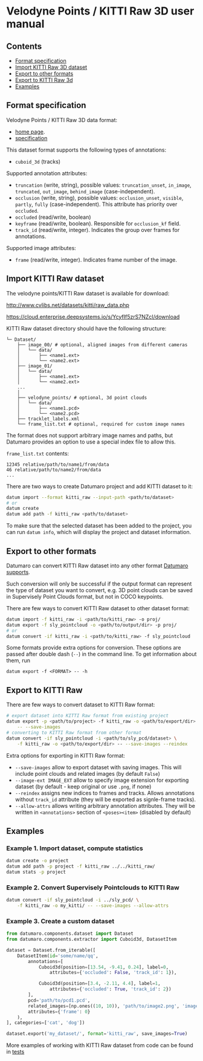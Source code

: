 # Velodyne Points / KITTI Raw 3D user manual

## Contents

- [Format specification](#format-specification)
- [Import KITTI Raw 3D dataset](#import-kitti-raw-dataset)
- [Export to other formats](#export-to-other-formats)
- [Export to KITTI Raw 3d](#export-to-kitti-raw)
- [Examples](#examples)

## Format specification

Velodyne Points / KITTI Raw 3D data format:
- [home page](http://www.cvlibs.net/datasets/kitti/raw_data.php).
- [specification](https://s3.eu-central-1.amazonaws.com/avg-kitti/devkit_raw_data.zip)

This dataset format supports the following types of annotations:
- `cuboid_3d` (tracks)

Supported annotation attributes:
- `truncation` (write, string), possible values: `truncation_unset`,
  `in_image`, `truncated`, `out_image`, `behind_image` (case-independent).
- `occlusion` (write, string), possible values: `occlusion_unset`, `visible`,
  `partly`, `fully` (case-independent). This attribute has priority
  over `occluded`.
- `occluded` (read/write, boolean)
- `keyframe` (read/write, boolean). Responsible for `occlusion_kf` field.
- `track_id` (read/write, integer). Indicates the group over frames for
  annotations.

Supported image attributes:
- `frame` (read/write, integer). Indicates frame number of the image.

## Import KITTI Raw dataset

The velodyne points/KITTI Raw dataset is available for download:

<http://www.cvlibs.net/datasets/kitti/raw_data.php>

<https://cloud.enterprise.deepsystems.io/s/YcyfIf5zrS7NZcI/download>

KITTI Raw dataset directory should have the following structure:

<!--lint disable fenced-code-flag-->
```
└─ Dataset/
    ├── image_00/ # optional, aligned images from different cameras
    │   └── data/
    │       ├── <name1.ext>
    │       └── <name2.ext>
    ├── image_01/
    │   └── data/
    │       ├── <name1.ext>
    │       └── <name2.ext>
    ...
    │
    ├── velodyne_points/ # optional, 3d point clouds
    │   └── data/
    │       ├── <name1.pcd>
    │       └── <name2.pcd>
    ├── tracklet_labels.xml
    └── frame_list.txt # optional, required for custom image names

```

The format does not support arbitrary image names and paths, but Datumaro
provides an option to use a special index file to allow this.

`frame_list.txt` contents:
```
12345 relative/path/to/name1/from/data
46 relative/path/to/name2/from/data
...
```

There are two ways to create Datumaro project and add KITTI dataset to it:

```bash
datum import --format kitti_raw --input-path <path/to/dataset>
# or
datum create
datum add path -f kitti_raw <path/to/dataset>
```

To make sure that the selected dataset has been added to the project,
you can run `datum info`, which will display the project and dataset
information.

## Export to other formats

Datumaro can convert KITTI Raw dataset into any other
format [Datumaro supports](../user_manual.md#supported-formats).

Such conversion will only be successful if the output
format can represent the type of dataset you want to convert,
e.g. 3D point clouds can be saved in Supervisely Point Clouds format,
but not in COCO keypoints.

There are few ways to convert KITTI Raw dataset to other dataset format:

``` bash
datum import -f kitti_raw -i <path/to/kitti_raw> -o proj/
datum export -f sly_pointcloud -o <path/to/output/dir> -p proj/
# or
datum convert -if kitti_raw -i <path/to/kitti_raw> -f sly_pointcloud
```

Some formats provide extra options for conversion.
These options are passed after double dash (`--`) in the command line.
To get information about them, run

`datum export -f <FORMAT> -- -h`

## Export to KITTI Raw

There are few ways to convert dataset to KITTI Raw format:

``` bash
# export dataset into KITTI Raw format from existing project
datum export -p <path/to/project> -f kitti_raw -o <path/to/export/dir> \
    -- --save-images
# converting to KITTI Raw format from other format
datum convert -if sly_pointcloud -i <path/to/sly_pcd/dataset> \
    -f kitti_raw -o <path/to/export/dir> -- --save-images --reindex
```

Extra options for exporting in KITTI Raw format:

- `--save-images` allow to export dataset with saving images. This will
  include point clouds and related images (by default `False`)
- `--image-ext IMAGE_EXT` allow to specify image extension
  for exporting dataset (by default - keep original or use `.png`, if none)
- `--reindex` assigns new indices to frames and tracks. Allows annotations
  without `track_id` attribute (they will be exported as signle-frame tracks).
- `--allow-attrs` allows writing arbitrary annotation attributes. They will
  be written in `<annotations>` section of `<poses><item>`
  (disabled by default)

## Examples

### Example 1. Import dataset, compute statistics

```bash
datum create -o project
datum add path -p project -f kitti_raw ../../kitti_raw/
datum stats -p project
```

### Example 2. Convert Supervisely Pointclouds to KITTI Raw

``` bash
datum convert -if sly_pointcloud -i ../sly_pcd/ \
    -f kitti_raw -o my_kitti/ -- --save-images --allow-attrs
```

### Example 3. Create a custom dataset

``` python
from datumaro.components.dataset import Dataset
from datumaro.components.extractor import Cuboid3d, DatasetItem

dataset = Dataset.from_iterable([
    DatasetItem(id='some/name/qq',
        annotations=[
            Cuboid3d(position=[13.54, -9.41, 0.24], label=0,
                attributes={'occluded': False, 'track_id': 1}),

            Cuboid3d(position=[3.4, -2.11, 4.4], label=1,
                attributes={'occluded': True, 'track_id': 2})
        ],
        pcd='path/to/pcd1.pcd',
        related_images=[np.ones((10, 10)), 'path/to/image2.png', 'image3.jpg'],
        attributes={'frame': 0}
    ),
], categories=['cat', 'dog'])

dataset.export('my_dataset/', format='kitti_raw', save_images=True)
```

More examples of working with KITTI Raw dataset from code can be found in
[tests](../../tests/test_kitti_raw_format.py)
